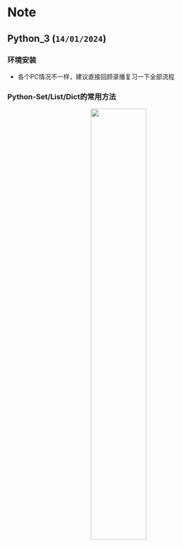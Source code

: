 
# Note

## Python_3 (`14/01/2024`)

### 环境安装
- 各个PC情况不一样，建议直接回顾录播复习一下全部流程

### Python-Set/List/Dict的常用方法

<p align='center'><img src='../images/Python-Set/List/Dict的常用方法.png' width='50%' height='50%' /></p>
